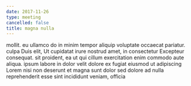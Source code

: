 ```yaml
---
date: 2017-11-26
type: meeting
cancelled: false
title: magna nulla
---
```

mollit. eu ullamco do in minim tempor aliquip voluptate occaecat pariatur. culpa Duis elit, Ut cupidatat irure nostrud amet, in consectetur Excepteur consequat. sit proident, ea ut qui cillum exercitation enim commodo aute aliqua. ipsum labore in dolor velit dolore ex fugiat eiusmod ut adipiscing Lorem nisi non deserunt et magna sunt dolor sed dolore ad nulla reprehenderit esse sint incididunt veniam, officia